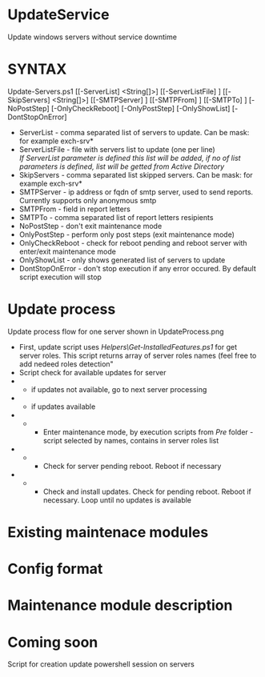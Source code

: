 # UpdateService
Update windows servers without service downtime


# SYNTAX
Update-Servers.ps1 [[-ServerList] <String[]>] [[-ServerListFile] <String>] [[-SkipServers] <String[]>]
[[-SMTPServer] <String>] [[-SMTPFrom] <String>] [[-SMTPTo] <String>] [-NoPostStep] [-OnlyCheckReboot] 
[-OnlyPostStep] [-OnlyShowList] [-DontStopOnError]
    
  - ServerList - comma separated list of servers to update. Can be mask: for example exch-srv*
  - ServerListFile - file with servers list to update (one per line)<br/>
  *If ServerList parameter is defined this list will be added, if no of list parameters is defined, list will be getted from Active Directory*
  - SkipServers - comma separated list skipped servers. Can be mask: for example exch-srv*
  - SMTPServer - ip address or fqdn of smtp server, used to send reports. Currently supports only anonymous smtp
  - SMTPFrom - <from> field in report letters
  - SMTPTo - comma separated list of report letters resipients
  - NoPostStep - don't exit maintenance mode
  - OnlyPostStep - perform only post steps (exit maintenance mode)
  - OnlyCheckReboot - check for reboot pending and reboot server with enter/exit maintenance mode
  - OnlyShowList - only shows generated list of servers to update
  - DontStopOnError - don't stop execution if any error occured. By default script execution will stop

# Update process

Update process flow for one server shown in UpdateProcess.png

 - First, update script uses *Helpers\Get-InstalledFeatures.ps1* for get server roles. This script returns array of server roles names (feel free to add nedeed roles detection"
 - Script check for available updates for server
 - - if updates not available, go to next server processing
 - - if updates available
 - - - Enter maintenance mode, by execution scripts from *Pre* folder - script selected by names, contains in server roles list
 - - - Check for server pending reboot. Reboot if necessary
 - - - Check and install updates. Check for pending reboot. Reboot if necessary. Loop until no updates is available
 
 # Existing maintenace modules
 
 # Config format
 
 # Maintenance module description
 
 # Coming soon
 
 Script for creation update powershell session on servers
